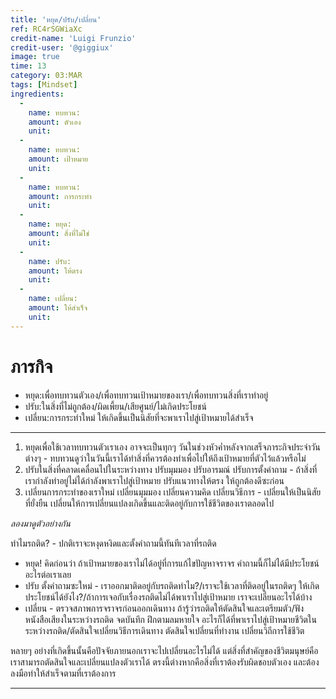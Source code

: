 ```yaml
---
title: 'หยุด/ปรับ/เปลี่ยน'
ref: RC4rSGWiaXc
credit-name: 'Luigi Frunzio'
credit-user: '@giggiux'
image: true
time: 13
category: 03:MAR
tags: [Mindset]
ingredients:
  -
    name: ทบทวน:
    amount: ตัวเอง
    unit:
  -
    name: ทบทวน:
    amount: เป้าหมาย
    unit:
  -
    name: ทบทวน:
    amount: การกระทำ
    unit:
  -
    name: หยุด:
    amount: สิ่งที่ไม่ใช่
    unit:
  -
    name: ปรับ:
    amount: ให้ตรง
    unit:
  -
    name: เปลี่ยน:
    amount: ให้สำเร็จ
    unit:
---
```


# ภารกิจ
 - หยุด:เพื่อทบทวนตัวเอง/เพื่อทบทวนเป้าหมายของเรา/เพื่อทบทวนสิ่งที่เราทำอยู่
 - ปรับ:ในสิ่งที่ไม่ถูกต้อง/ผิดเพี้ยน/เสียศูนย์/ไม่เกิดประโยชน์
 - เปลี่ยน:การกระทำใหม่ ให้เกิดขึ้นเป็นนิสัยที่จะพาเราไปสู่เป้าหมายได้สำเร็จ

---
1. หยุดเพื่อใช้เวลาทบทวนตัวเราเอง อาจจะเป็นทุกๆ วันในช่วงหัวค่ำหลังจากเสร็จภาระกิจประจำวันต่างๆ - ทบทวนดูว่าในวันนี้เราได้ทำสิ่งที่ควรต้องทำเพื่อไปให้ถึงเป้าหมายที่ตัวไว้แล้วหรือไม่
2. ปรับในสิ่งที่คลาดเคลื่อนไปในระหว่างทาง ปรับมุมมอง ปรับอารมณ์ ปรับการตั้งคำถาม - ถ้าสิ่งที่เรากำลังทำอยู่ไม่ได้กำลังพาเราไปสู่เป้าหมาย ปรับแนวทางให้ตรง ให้ถูกต้องดีซะก่อน
3. เปลี่ยนการกระทำของเราใหม่ เปลี่ยนมุมมอง เปลี่ยนความคิด เปลี่ยนวิธีการ - เปลี่ยนให้เป็นนิสัยที่ยั่งยืน เปลี่ยนให้การเปลี่ยนแปลงเกิดขึ้นและติดอยู่กับการใช้ชีวิตของเราตลอดไป

*ลองมาดูตัวอย่างกัน*

ทำไมรถติด? - ปกติเราจะหงุดหงิดและตั้งคำถามนี้ทันทีเวลาที่รถติด
- หยุด! คิดก่อนว่า ถ้าเป้าหมายของเราไม่ได้อยู่ที่การแก้ไขปัญหาจราจร คำถามนี้ก็ไม่ได้มีประโยชน์อะไรต่อเราเลย
- ปรับ ตั้งคำถามซะใหม่ - เราออกมาติดอยู่กับรถติดทำไม?/เราจะใช้เวลาที่ติดอยู่ในรถติดๆ ให้เกิดประโยชน์ได้ยังไง?/ถ้าการเจอกับเรื่องรถติดไม่ได้พาเราไปสู่เป้าหมาย เราจะเปลี่ยนอะไรได้บ้าง
- เปลี่ยน - ตรวจสภาพการจราจรก่อนออกเดินทาง ถ้ารู้ว่ารถติดให้ตัดสินใจและเตรียมตัว/ฟังหนังสือเสียงในระหว่างรถติด จดบันทึก ฝึกตามลมหายใจ อะไรก็ได้ที่พาเราไปสู่เป้าหมายชีวิตในระหว่างรถติด/ตัดสินใจเปลี่ยนวิธีการเดินทาง ตัดสินใจเปลี่ยนที่ทำงาน เปลี่ยนวิถีการใช้ชีวิต

หลายๆ อย่างที่เกิดขึ้นนั้นคือปัจจัยภายนอกเราจะไปเปลี่ยนอะไรไม่ได้ แต่สิ่งที่สำคัญของชีวิตมนุษย์คือเราสามารถตัดสินใจและเปลี่ยนแปลงตัวเราได้ ตรงนี้ต่างหากคือสิ่งที่เราต้องรับผิดชอบตัวเอง และต้องลงมือทำให้สำเร็จตามที่เราต้องการ

---
